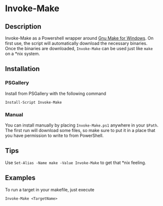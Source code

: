 # Invoke-Make

## Description
Invoke-Make as a Powershell wrapper around [Gnu Make for Windows](http://gnuwin32.sourceforge.net/packages/make.htm). On first use, the script will automatically download the necessary binaries. Once the binaries are downloaded, `Invoke-Make` can be used just like `make` on a *nix system.

## Installation
### PSGallery
Install from PSGallery with the following command

`Install-Script Invoke-Make`

### Manual
You can install manually by placing `Invoke-Make.ps1` anywhere in your `$Path`. The first run will download some files, so make sure to put it in a place that you have permission to write to from PowerShell.

## Tips
Use `Set-Alias -Name make -Value Invoke-Make` to get that *nix feeling.

## Examples
To run a target in your makefile, just execute

`Invoke-Make <TargetName>`
